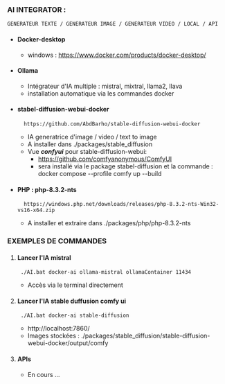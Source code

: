 ### AI INTEGRATOR :
    GENERATEUR TEXTE / GENERATEUR IMAGE / GENERATEUR VIDEO / LOCAL / API


- #### Docker-desktop
  - windows : https://www.docker.com/products/docker-desktop/


- #### Ollama
  - Intégrateur d'IA multiple : mistral, mixtral, llama2, llava
  - installation automatique via les commandes docker


- #### stabel-diffusion-webui-docker
        https://github.com/AbdBarho/stable-diffusion-webui-docker
  - IA generatrice d'image / video / text to image
  - A installer dans ./packages/stable_diffusion
  - Vue ***confyui*** pour stable-diffusion-webui:
    - https://github.com/comfyanonymous/ComfyUI 
    - sera installé via le package stabel-diffusion et la commande : docker compose --profile comfy up --build


- #### PHP : php-8.3.2-nts
        https://windows.php.net/downloads/releases/php-8.3.2-nts-Win32-vs16-x64.zip
  - A installer et extraire dans ./packages/php/php-8.3.2-nts

### EXEMPLES DE COMMANDES

1. #### Lancer l'IA mistral
        ./AI.bat docker-ai ollama-mistral ollamaContainer 11434
   - Accès via le terminal directement


2. #### Lancer l'IA stable duffusion comfy ui
        ./AI.bat docker-ai stable-diffusion
   - http://localhost:7860/
   - Images stockées : ./packages/stable_diffusion/stable-diffusion-webui-docker/output/comfy

3. #### APIs

   - En cours ...